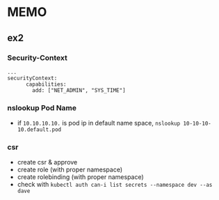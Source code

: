 # MEMO

## ex2
### Security-Context
```
...
securityContext:
      capabilities:
        add: ["NET_ADMIN", "SYS_TIME"]
```
### nslookup Pod Name
 - if ``10.10.10.10.`` is pod ip in default name space, ``nslookup 10-10-10-10.default.pod``

### csr
 - create csr & approve
 - create role (with proper namespace)
 - create rolebinding (with proper namespace)
 - check with ``kubectl auth can-i list secrets --namespace dev --as dave``